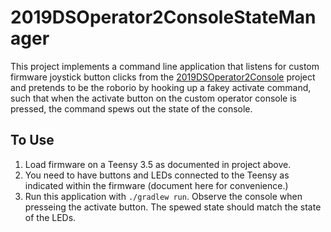 # 2019DSOperator2ConsoleStateManager
This project implements a command line application that listens for custom
firmware joystick button clicks from the [2019DSOperator2Console](https://github.com/Team997Coders/2019DSOperator2Console)
project and pretends to be the roborio by hooking up a fakey activate command, 
such that when the activate button on the custom operator console is pressed, the
command spews out the state of the console.

## To Use
1. Load firmware on a Teensy 3.5 as documented in project above.
2. You need to have buttons and LEDs connected to the Teensy as indicated within the firmware (document here for convenience.)
3. Run this application with `./gradlew run`. Observe the console when presseing the activate button. The spewed state should match the
state of the LEDs.
